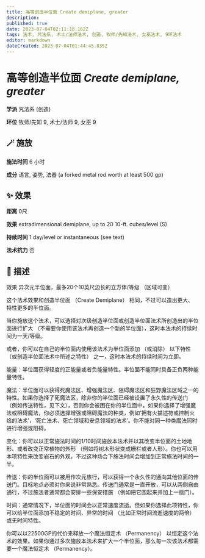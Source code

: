 ```yaml
---
title: 高等创造半位面 Create demiplane, greater
description: 
published: true
date: 2023-07-04T02:11:18.162Z
tags: 法术, 咒法系, 术士/法师法术, 创造, 牧师/先知法术, 女巫法术, 9环法术
editor: markdown
dateCreated: 2023-07-04T01:44:45.835Z
---
```


# **高等创造半位面** *Create demiplane, greater*

**学派** 咒法系 (创造) 

**环位** 牧师/先知 9, 术士/法师 9, 女巫 9

## 🪄 施放

**施法时间** 6 小时

**成分** 语言, 姿势, 法器 (a forked metal rod worth at least 500 gp)

## ✨ 效果  

**距离** 0尺 

**效果** extradimensional demiplane, up to 20 10-ft. cubes/level (S) 

**持续时间** 1 day/level or instantaneous (see text) 

**法术抗力** 否

## 📖 描述

效果          异次元半位面，最多20个10英尺边长的立方体/等级 （区域可变）

这个法术效果和创造半位面 （Create Demiplane） 相同，不过可以造出更大、特性更多的半位面。

当你施放这个法术，可以选择对次级创造半位面或创造半位面法术所创造出的半位面进行扩大 （不需要你使用该法术再创造一个新的半位面），这时本法术的持续时间为一天/等级。

或者，你可以在自己的半位面内使用该法术为半位面添加 （或消除） 以下特性 （或创造半位面法术中所述之特性） 之一，这时本法术的持续时间为立即。

能量：半位面获得轻度的正能量或者负能量特性。半位面不能同时具备正负两种能量特性。

魔法：半位面可以获得死魔法区、增强魔法区、阻碍魔法区和狂野魔法区域之一的特性。如果你选择了死魔法区，除非你的半位面已经被设置了永久性的传送门 （例如传送特性，见下文），否则你会被困在你的半位面中。如果你选择了增强魔法或阻碍魔法，你必须选择增强或阻碍魔法的种类，例如‘拥有火描述符或控制火焰的法术’，‘死亡法术、死亡领域和安息领域的法术’。你不能对同一种类魔法同时进行增强或阻碍。

变化：你可以以正常施法时间的1/10时间施放本法术并以其改变半位面的土地地形、或者改变正常植物的外形 （例如将树木形状变成栅栏或者人形）。你也可以用本项特性来改变岩石的外观，不过这种场合下施法时间会增加到正常施法时间的一半。

传送：你的半位面可以被用作次元旅行，可以获得一个永久性的通向其他位面的传送门。目标地点必须对你来说非常熟悉。传送门通常是一直开放，可以从两侧自由通行，不过施法者通常都会安排一些保安措施 （例如把它围起来并加上一扇门）。

时间：通常情况下，半位面的时间会以正常速度流逝。但如果你选择此项特性，你可以给半位面添加不稳定的时间、异常的时间 （比如正常时间流逝速度的两倍） 或无时间特性。

你可以以22500GP的代价来释放一个魔法恒定术 （Permanency） 以恒定这个法术的效果。如果你通过多次施放本法术来扩大一个半位面，那么每一次该法术都需要一个魔法恒定术 （Permanency）。
    